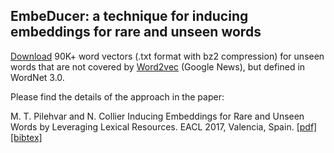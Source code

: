 ## EmbeDucer: a technique for inducing embeddings for rare and unseen words

[Download]() 90K+ word vectors (.txt format with bz2 compression) for unseen words that are not covered by [Word2vec](https://code.google.com/archive/p/word2vec/) (Google News), but defined in WordNet 3.0.


Please find the details of the approach in the paper:

M. T. Pilehvar and N. Collier
Inducing Embeddings for Rare and Unseen Words by Leveraging Lexical Resources.
EACL 2017, Valencia, Spain. [[pdf]](http://aclweb.org/anthology/E/E17/E17-2062.bib) 
[[bibtex]](http://aclweb.org/anthology/E/E17/E17-2062.bib) 

